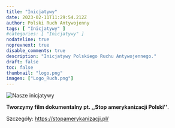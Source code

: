 ```yaml
---
title: "Inicjatywy"
date: 2023-02-11T11:29:54.212Z
author: Polski Ruch Antywojenny
tags: [ "Inicjatywy" ]
#categories: [ "Inicjatywy" ]
nodateline: true
noprevnext: true
disable_comments: true
description: "Inicjatywy Polskiego Ruchu Antywojennego."
draft: false
toc: false
thumbnail: "logo.png"
images: ["Logo_Ruch.png"]
---
```

![Nasze inicjatywy](/Logo1-450x450.png)


__Tworzymy film dokumentalny pt. ,,Stop amerykanizacji Polski''__.


Szczegóły: https://stopamerykanizacji.pl/
